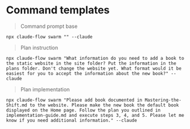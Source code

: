 # Command templates

> Command prompt base
```
npx claude-flow swarm "" --claude
```

> Plan instruction
```
npx claude-flow swarm "What information do you need to add a book to the static website in the site folder? Put the information in the plans folder. Don't change the website yet. What format would it be easiest for you to accept the information about the new book?" --claude
```

> Plan implementation
```
npx claude-flow swarm "Please add book documented in Mastering-the-Shift.md to the website. Please make the new book the default book displayed on the Home page. Follow the plan you outlined in implementation-guide.md and execute steps 3, 4, and 5. Please let me know if you need additional information." --claude
```
